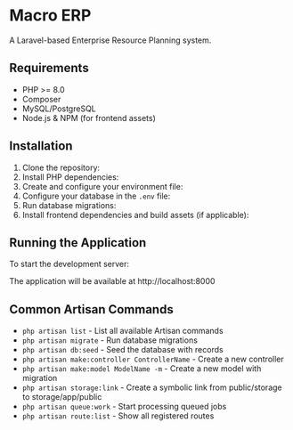 # Macro ERP

A Laravel-based Enterprise Resource Planning system.

## Requirements

- PHP >= 8.0
- Composer
- MySQL/PostgreSQL
- Node.js & NPM (for frontend assets)

## Installation

1. Clone the repository:
2. Install PHP dependencies:
3. Create and configure your environment file:
4. Configure your database in the `.env` file:
5. Run database migrations:
6. Install frontend dependencies and build assets (if applicable):


## Running the Application

To start the development server:


The application will be available at http://localhost:8000

## Common Artisan Commands

- `php artisan list` - List all available Artisan commands
- `php artisan migrate` - Run database migrations
- `php artisan db:seed` - Seed the database with records
- `php artisan make:controller ControllerName` - Create a new controller
- `php artisan make:model ModelName -m` - Create a new model with migration
- `php artisan storage:link` - Create a symbolic link from public/storage to storage/app/public
- `php artisan queue:work` - Start processing queued jobs
- `php artisan route:list` - Show all registered routes

